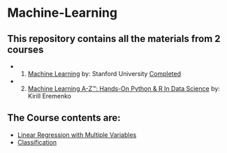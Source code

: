 # Machine-Learning

## This repository contains all the materials from 2 courses 
- 1) [Machine Learning](https://www.coursera.org/learn/machine-learning) by: Stanford University [Completed](https://www.coursera.org/account/accomplishments/certificate/CZQD57MXN6KT)
- 2) [Machine Learning A-Z™: Hands-On Python & R In Data Science](https://www.udemy.com/machinelearning/learn/v4/) by: Kirill Eremenko


## The Course contents are:
- [Linear Regression with Multiple Variables](https://github.com/souvikb07/Machine-Learning/tree/master/Linear%20Regression%20with%20Multiple%20Variables)
- [Classification](https://github.com/souvikb07/Machine-Learning/tree/master/Classification)
